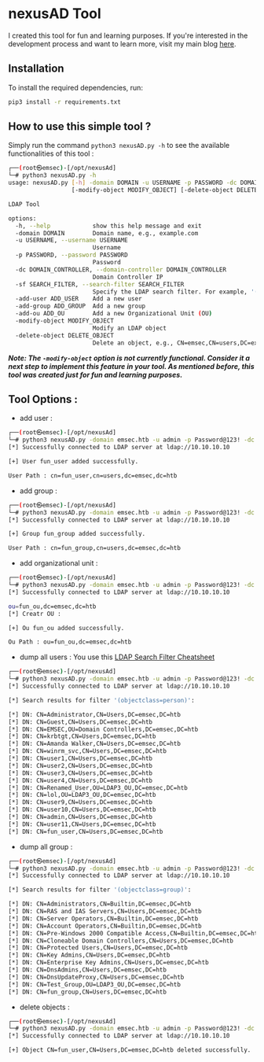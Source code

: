 # nexusAD Tool

I created this tool for fun and learning purposes. If you're interested in the development process and want to learn more, visit my main blog [here](https://mostafatoumi.github.io/).

## Installation

To install the required dependencies, run:

```bash
pip3 install -r requirements.txt
```
## How to use this simple tool ?

Simply run the command `python3 nexusAD.py -h` to see the available functionalities of this tool :


```bash
┌──(root㉿emsec)-[/opt/nexusAd]
└─# python3 nexusAD.py -h
usage: nexusAD.py [-h] -domain DOMAIN -u USERNAME -p PASSWORD -dc DOMAIN_CONTROLLER -sf SEARCH_FILTER [-add-user ADD_USER] [-add-group ADD_GROUP] [-add-ou ADD_OU]
                  [-modify-object MODIFY_OBJECT] [-delete-object DELETE_OBJECT]

LDAP Tool

options:
  -h, --help            show this help message and exit
  -domain DOMAIN        Domain name, e.g., example.com
  -u USERNAME, --username USERNAME
                        Username
  -p PASSWORD, --password PASSWORD
                        Password
  -dc DOMAIN_CONTROLLER, --domain-controller DOMAIN_CONTROLLER
                        Domain Controller IP
  -sf SEARCH_FILTER, --search-filter SEARCH_FILTER
                        Specify the LDAP search filter. For example, '(&(objectClass=user)(sAMAccountName=jdoe))'.
  -add-user ADD_USER    Add a new user
  -add-group ADD_GROUP  Add a new group
  -add-ou ADD_OU        Add a new Organizational Unit (OU)
  -modify-object MODIFY_OBJECT
                        Modify an LDAP object
  -delete-object DELETE_OBJECT
                        Delete an object, e.g., CN=emsec,CN=users,DC=example,DC=com

```
***Note: The `-modify-object` option is not currently functional. Consider it a next step to implement this feature in your tool. As mentioned before, this tool was created just for fun and learning purposes.***

## Tool Options :

* add user :

```bash
┌──(root㉿emsec)-[/opt/nexusAd]
└─# python3 nexusAD.py -domain emsec.htb -u admin -p Password@123! -dc 10.10.10.10 -add-user fun_user
[*] Successfully connected to LDAP server at ldap://10.10.10.10

[+] User fun_user added successfully.

User Path : cn=fun_user,cn=users,dc=emsec,dc=htb
```

* add group :

```bash
┌──(root㉿emsec)-[/opt/nexusAd]
└─# python3 nexusAD.py -domain emsec.htb -u admin -p Password@123! -dc 10.10.10.10  -add-group fun_group
[*] Successfully connected to LDAP server at ldap://10.10.10.10

[+] Group fun_group added successfully.

User Path : cn=fun_group,cn=users,dc=emsec,dc=htb
```

* add organizational unit :

```bash
┌──(root㉿emsec)-[/opt/nexusAd]
└─# python3 nexusAD.py -domain emsec.htb -u admin -p Password@123! -dc 10.10.10.10  -add-ou fun_ou
[*] Successfully connected to LDAP server at ldap://10.10.10.10

ou=fun_ou,dc=emsec,dc=htb
[*] Creatr OU :

[+] Ou fun_ou added successfully.

Ou Path : ou=fun_ou,dc=emsec,dc=htb
```


*  dump all users :
You use this [LDAP Search Filter Cheatsheet
](https://jonlabelle.com/snippets/view/markdown/ldap-search-filter-cheatsheet)

```bash
┌──(root㉿emsec)-[/opt/nexusAd]
└─# python3 nexusAD.py -domain emsec.htb -u admin -p Password@123! -dc 10.10.10.10 -sf '(objectclass=person)'
[*] Successfully connected to LDAP server at ldap://10.10.10.10

[*] Search results for filter '(objectclass=person)': 

[*] DN: CN=Administrator,CN=Users,DC=emsec,DC=htb     
[*] DN: CN=Guest,CN=Users,DC=emsec,DC=htb
[*] DN: CN=EMSEC,OU=Domain Controllers,DC=emsec,DC=htb
[*] DN: CN=krbtgt,CN=Users,DC=emsec,DC=htb
[*] DN: CN=Amanda Walker,CN=Users,DC=emsec,DC=htb     
[*] DN: CN=winrm_svc,CN=Users,DC=emsec,DC=htb
[*] DN: CN=user1,CN=Users,DC=emsec,DC=htb
[*] DN: CN=user2,CN=Users,DC=emsec,DC=htb
[*] DN: CN=user3,CN=Users,DC=emsec,DC=htb
[*] DN: CN=user4,CN=Users,DC=emsec,DC=htb
[*] DN: CN=Renamed_User,OU=LDAP3_OU,DC=emsec,DC=htb
[*] DN: CN=lol,OU=LDAP3_OU,DC=emsec,DC=htb
[*] DN: CN=user9,CN=Users,DC=emsec,DC=htb
[*] DN: CN=user10,CN=Users,DC=emsec,DC=htb
[*] DN: CN=admin,CN=Users,DC=emsec,DC=htb
[*] DN: CN=user11,CN=Users,DC=emsec,DC=htb
[*] DN: CN=fun_user,CN=Users,DC=emsec,DC=htb
```

* dump all group :

```bash
┌──(root㉿emsec)-[/opt/nexusAd]
└─# python3 nexusAD.py -domain emsec.htb -u admin -p Password@123! -dc 10.10.10.10 -sf '(objectclass=group)' 
[*] Successfully connected to LDAP server at ldap://10.10.10.10

[*] Search results for filter '(objectclass=group)':

[*] DN: CN=Administrators,CN=Builtin,DC=emsec,DC=htb
[*] DN: CN=RAS and IAS Servers,CN=Users,DC=emsec,DC=htb
[*] DN: CN=Server Operators,CN=Builtin,DC=emsec,DC=htb
[*] DN: CN=Account Operators,CN=Builtin,DC=emsec,DC=htb
[*] DN: CN=Pre-Windows 2000 Compatible Access,CN=Builtin,DC=emsec,DC=htb
[*] DN: CN=Cloneable Domain Controllers,CN=Users,DC=emsec,DC=htb
[*] DN: CN=Protected Users,CN=Users,DC=emsec,DC=htb
[*] DN: CN=Key Admins,CN=Users,DC=emsec,DC=htb
[*] DN: CN=Enterprise Key Admins,CN=Users,DC=emsec,DC=htb
[*] DN: CN=DnsAdmins,CN=Users,DC=emsec,DC=htb
[*] DN: CN=DnsUpdateProxy,CN=Users,DC=emsec,DC=htb
[*] DN: CN=Test_Group,OU=LDAP3_OU,DC=emsec,DC=htb
[*] DN: CN=fun_group,CN=Users,DC=emsec,DC=htb
```


* delete objects :

```bash
┌──(root㉿emsec)-[/opt/nexusAd]
└─# python3 nexusAD.py -domain emsec.htb -u admin -p Password@123! -dc 10.10.10.10  -delete-object CN=fun_user,CN=Users,DC=emsec,DC=htb
[*] Successfully connected to LDAP server at ldap://10.10.10.10

[+] Object CN=fun_user,CN=Users,DC=emsec,DC=htb deleted successfully.

```
